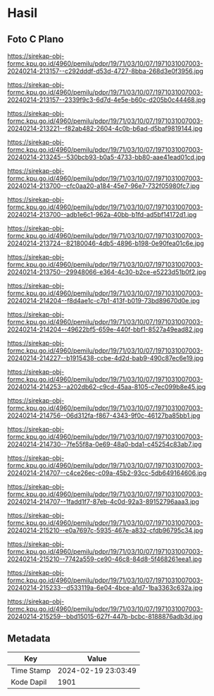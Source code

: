 # Hasil

## Foto C Plano

https://sirekap-obj-formc.kpu.go.id/4960/pemilu/pdpr/19/71/03/10/07/1971031007003-20240214-213157--c292dddf-d53d-4727-8bba-268d3e0f3956.jpg

https://sirekap-obj-formc.kpu.go.id/4960/pemilu/pdpr/19/71/03/10/07/1971031007003-20240214-213157--2339f9c3-6d7d-4e5e-b60c-d205b0c44468.jpg

https://sirekap-obj-formc.kpu.go.id/4960/pemilu/pdpr/19/71/03/10/07/1971031007003-20240214-213221--f82ab482-2604-4c0b-b6ad-d5baf9819144.jpg

https://sirekap-obj-formc.kpu.go.id/4960/pemilu/pdpr/19/71/03/10/07/1971031007003-20240214-213245--530bcb93-b0a5-4733-bb80-aae41ead01cd.jpg

https://sirekap-obj-formc.kpu.go.id/4960/pemilu/pdpr/19/71/03/10/07/1971031007003-20240214-213700--cfc0aa20-a184-45e7-96e7-732f05980fc7.jpg

https://sirekap-obj-formc.kpu.go.id/4960/pemilu/pdpr/19/71/03/10/07/1971031007003-20240214-213700--adb1e6c1-962a-40bb-b1fd-ad5bf14172d1.jpg

https://sirekap-obj-formc.kpu.go.id/4960/pemilu/pdpr/19/71/03/10/07/1971031007003-20240214-213724--82180046-4db5-4896-b198-0e90fea01c6e.jpg

https://sirekap-obj-formc.kpu.go.id/4960/pemilu/pdpr/19/71/03/10/07/1971031007003-20240214-213750--29948066-e364-4c30-b2ce-e5223d51b0f2.jpg

https://sirekap-obj-formc.kpu.go.id/4960/pemilu/pdpr/19/71/03/10/07/1971031007003-20240214-214204--f8d4ae1c-c7b1-413f-b019-73bd89670d0e.jpg

https://sirekap-obj-formc.kpu.go.id/4960/pemilu/pdpr/19/71/03/10/07/1971031007003-20240214-214204--49622bf5-659e-440f-bbf1-8527a49ead82.jpg

https://sirekap-obj-formc.kpu.go.id/4960/pemilu/pdpr/19/71/03/10/07/1971031007003-20240214-214227--b1915438-ccbe-4d2d-bab9-490c87ec6e19.jpg

https://sirekap-obj-formc.kpu.go.id/4960/pemilu/pdpr/19/71/03/10/07/1971031007003-20240214-214253--a202db62-c9cd-45aa-8105-c7ec099b8e45.jpg

https://sirekap-obj-formc.kpu.go.id/4960/pemilu/pdpr/19/71/03/10/07/1971031007003-20240214-214756--06d312fa-f867-4343-9f0c-46127ba85bb1.jpg

https://sirekap-obj-formc.kpu.go.id/4960/pemilu/pdpr/19/71/03/10/07/1971031007003-20240214-214730--7fe55f8a-0e69-48a0-bda1-c45254c83ab7.jpg

https://sirekap-obj-formc.kpu.go.id/4960/pemilu/pdpr/19/71/03/10/07/1971031007003-20240214-214707--c4ce26ec-c09a-45b2-93cc-5db649164606.jpg

https://sirekap-obj-formc.kpu.go.id/4960/pemilu/pdpr/19/71/03/10/07/1971031007003-20240214-214707--1fadd1f7-87eb-4c0d-92a3-89152796aaa3.jpg

https://sirekap-obj-formc.kpu.go.id/4960/pemilu/pdpr/19/71/03/10/07/1971031007003-20240214-215210--e0a7697c-5935-467e-a832-cfdb96795c34.jpg

https://sirekap-obj-formc.kpu.go.id/4960/pemilu/pdpr/19/71/03/10/07/1971031007003-20240214-215210--7742a559-ce90-46c8-84d8-5f468261eea1.jpg

https://sirekap-obj-formc.kpu.go.id/4960/pemilu/pdpr/19/71/03/10/07/1971031007003-20240214-215233--d533119a-6e04-4bce-a1d7-1ba3363c632a.jpg

https://sirekap-obj-formc.kpu.go.id/4960/pemilu/pdpr/19/71/03/10/07/1971031007003-20240214-215259--bbd15015-627f-447b-bcbc-8188876adb3d.jpg


## Metadata

| Key        | Value               |
| ---------- | ------------------- |
| Time Stamp | 2024-02-19 23:03:49 |
| Kode Dapil | 1901                |



